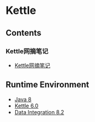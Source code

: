 # Kettle

## Contents
### Kettle网摘笔记
- [Kettle网摘笔记](../../doc/source/databases/kettle/KettleCollection.md)

## Runtime Environment
- [Java 8](http://www.oracle.com/technetwork/java/javase/downloads/jdk8-downloads-2133151.html)
- [Kettle 6.0](https://sourceforge.net/projects/pentaho/files/Data%20Integration/6.0/)
- [Data Integration 8.2](https://community.hitachivantara.com/docs/DOC-1009855)